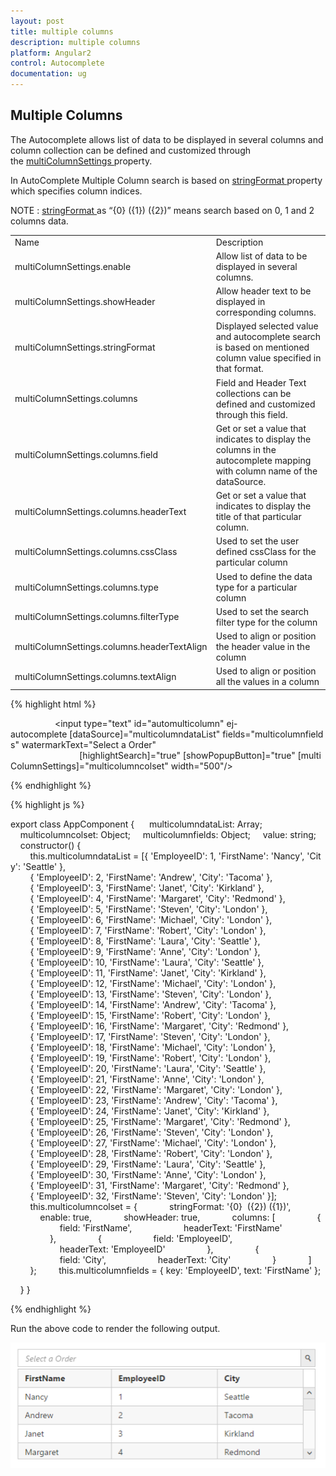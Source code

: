 ```yaml
---
layout: post
title: multiple columns
description: multiple columns
platform: Angular2
control: Autocomplete 
documentation: ug
---
```


## Multiple Columns

The Autocomplete allows list of data to be displayed in several columns and column collection can be defined and customized through the [multiColumnSettings ](http://help.syncfusion.com/api/js/ejautocomplete)property.

In AutoComplete Multiple Column search is based on [stringFormat ](http://help.syncfusion.com/api/js/ejautocomplete)property which specifies column indices.

NOTE : [stringFormat ](http://help.syncfusion.com/api/js/ejautocomplete)as “{0} ({1}) ({2})” means search based on 0, 1 and 2 columns data.

<table>
<tr>
<td>
Name</td><td>
Description</td></tr>
<tr>
<td>
multiColumnSettings.enable</td><td>
Allow list of data to be displayed in several columns.</td></tr>
<tr>
<td>
multiColumnSettings.showHeader</td><td>
Allow header text to be displayed in corresponding columns.</td></tr>
<tr>
<td>
multiColumnSettings.stringFormat</td><td>
Displayed selected value and autocomplete search is based on mentioned column value specified in that format.</td></tr>
<tr>
<td>
multiColumnSettings.columns</td><td>
Field and Header Text collections can be defined and customized through this field.</td></tr>
<tr>
<td>
multiColumnSettings.columns.field</td><td>
Get or set a value that indicates to display the columns in the autocomplete mapping with column name of the dataSource.</td></tr>
<tr>
<td>
multiColumnSettings.columns.headerText</td><td>
Get or set a value that indicates to display the title of that particular column.</td></tr>
<tr>
<td>
multiColumnSettings.columns.cssClass</td><td>
Used to set the user defined cssClass for the particular column</td></tr>
<tr>
<td>
multiColumnSettings.columns.type</td><td>
Used to define the data type for a particular column</td></tr>
<tr>
<td>
multiColumnSettings.columns.filterType</td><td>
Used to set the search filter type for the column</td></tr>
<tr>
<td>
multiColumnSettings.columns.headerTextAlign</td><td>
Used to align or position the header value in the column</td></tr>
<tr>
<td>
multiColumnSettings.columns.textAlign</td><td>
Used to align or position all the values in a column</td></tr>
</table>


{% highlight html %}


                  <input type="text" id="automulticolumn" ej-autocomplete [dataSource]="multicolumndataList" fields="multicolumnfields" watermarkText="Select a Order"
                            [highlightSearch]="true" [showPopupButton]="true" [multiColumnSettings]="multicolumncolset" width="500"/>



{% endhighlight %}





{% highlight js %}

export class AppComponent {
     multicolumndataList: Array<any>;
    multicolumncolset: Object;
    multicolumnfields: Object;
    value: string;
    constructor() {
        this.multicolumndataList = [{ 'EmployeeID': 1, 'FirstName': 'Nancy', 'City': 'Seattle' },
        { 'EmployeeID': 2, 'FirstName': 'Andrew', 'City': 'Tacoma' },
        { 'EmployeeID': 3, 'FirstName': 'Janet', 'City': 'Kirkland' },
        { 'EmployeeID': 4, 'FirstName': 'Margaret', 'City': 'Redmond' },
        { 'EmployeeID': 5, 'FirstName': 'Steven', 'City': 'London' },
        { 'EmployeeID': 6, 'FirstName': 'Michael', 'City': 'London' },
        { 'EmployeeID': 7, 'FirstName': 'Robert', 'City': 'London' },
        { 'EmployeeID': 8, 'FirstName': 'Laura', 'City': 'Seattle' },
        { 'EmployeeID': 9, 'FirstName': 'Anne', 'City': 'London' },
        { 'EmployeeID': 10, 'FirstName': 'Laura', 'City': 'Seattle' },
        { 'EmployeeID': 11, 'FirstName': 'Janet', 'City': 'Kirkland' },
        { 'EmployeeID': 12, 'FirstName': 'Michael', 'City': 'London' },
        { 'EmployeeID': 13, 'FirstName': 'Steven', 'City': 'London' },
        { 'EmployeeID': 14, 'FirstName': 'Andrew', 'City': 'Tacoma' },
        { 'EmployeeID': 15, 'FirstName': 'Robert', 'City': 'London' },
        { 'EmployeeID': 16, 'FirstName': 'Margaret', 'City': 'Redmond' },
        { 'EmployeeID': 17, 'FirstName': 'Steven', 'City': 'London' },
        { 'EmployeeID': 18, 'FirstName': 'Michael', 'City': 'London' },
        { 'EmployeeID': 19, 'FirstName': 'Robert', 'City': 'London' },
        { 'EmployeeID': 20, 'FirstName': 'Laura', 'City': 'Seattle' },
        { 'EmployeeID': 21, 'FirstName': 'Anne', 'City': 'London' },
        { 'EmployeeID': 22, 'FirstName': 'Margaret', 'City': 'London' },
        { 'EmployeeID': 23, 'FirstName': 'Andrew', 'City': 'Tacoma' },
        { 'EmployeeID': 24, 'FirstName': 'Janet', 'City': 'Kirkland' },
        { 'EmployeeID': 25, 'FirstName': 'Margaret', 'City': 'Redmond' },
        { 'EmployeeID': 26, 'FirstName': 'Steven', 'City': 'London' },
        { 'EmployeeID': 27, 'FirstName': 'Michael', 'City': 'London' },
        { 'EmployeeID': 28, 'FirstName': 'Robert', 'City': 'London' },
        { 'EmployeeID': 29, 'FirstName': 'Laura', 'City': 'Seattle' },
        { 'EmployeeID': 30, 'FirstName': 'Anne', 'City': 'London' },
        { 'EmployeeID': 31, 'FirstName': 'Margaret', 'City': 'Redmond' },
        { 'EmployeeID': 32, 'FirstName': 'Steven', 'City': 'London' }];
        this.multicolumncolset = {
            stringFormat: '{0}  ({2}) ({1})',
            enable: true,
            showHeader: true,
            columns: [
                {
                    field: 'FirstName',
                    headerText: 'FirstName'
                },
                {
                    field: 'EmployeeID',
                    headerText: 'EmployeeID'
                },
                {
                    field: 'City',
                    headerText: 'City'
                }
            ]
        };
        this.multicolumnfields = { key: 'EmployeeID', text: 'FirstName' };

    }
}

{% endhighlight %}


Run the above code to render the following output.

![](multiplecolumns_images\multiplecolumns_img1.png)

